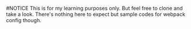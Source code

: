 #NOTICE
This is for my learning purposes only. But feel free to clone and take a look. There's nothing here to expect but sample codes for webpack config though.